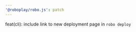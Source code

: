 ```yaml
---
'@roboplay/robo.js': patch
---
```


feat(cli): include link to new deployment page in `robo deploy`

